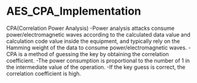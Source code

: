 # AES_CPA_Implementation
CPA(Correlation Power Analysis)
  -Power analysis attacks consume power/electromagnetic waves according to the calculated data value and calculation code value inside the equipment, and typically rely on the Hamming weight of the data to consume power/electromagnetic waves.
  -CPA is a method of guessing the key by obtaining the correlation coefficient.
  -The power consumption is proportional to the number of 1 in the intermediate value of the operation.
  -If the key guess is correct, the correlation coefficient is high.
